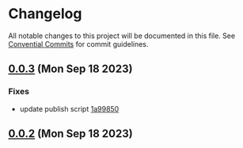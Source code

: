 # Changelog

All notable changes to this project will be documented in this file. See [Convential Commits](https://www.conventionalcommits.org/en/v1.0.0/#specification) for commit guidelines.

## [0.0.3](https://github.com/julusian/atem-connection-image-tools/compare/v0.0.2...v0.0.3) (Mon Sep 18 2023)


### Fixes

* update publish script [1a99850](https://github.com/julusian/atem-connection-image-tools/commit/1a998509b79774379326fcadb308a59ac261757b)

## [0.0.2](https://github.com/julusian/atem-connection-image-tools/compare/...v0.0.2) (Mon Sep 18 2023)


